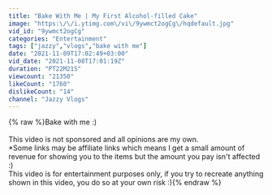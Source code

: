 ```yaml
---
title: "Bake With Me | My First Alcohol-filled Cake"
image: "https:\/\/i.ytimg.com\/vi\/9ywmct2ogCg\/hqdefault.jpg"
vid_id: "9ywmct2ogCg"
categories: "Entertainment"
tags: ["jazzy","vlogs","bake with me"]
date: "2021-11-09T17:02:49+03:00"
vid_date: "2021-11-08T17:01:19Z"
duration: "PT22M21S"
viewcount: "21350"
likeCount: "1760"
dislikeCount: "14"
channel: "Jazzy Vlogs"
---
```

{% raw %}Bake with me :) <br /><br />This video is not sponsored and all opinions are my own.<br />*Some links may be affiliate links which means I get a small amount of revenue for showing you to the items but the amount you pay isn't affected :) <br />This video is for entertainment purposes only, if you try to recreate anything shown in this video, you do so at your own risk :){% endraw %}
